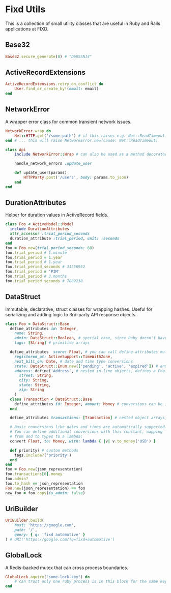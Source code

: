 # Fixd Utils

This is a collection of small utility classes that are useful in Ruby and Rails applications at FIXD. 

## Base32

```ruby
Base32.secure_generate(8) # "D68SSNJ4"
```

## ActiveRecordExtensions

```ruby
ActiveRecordExtensions.retry_on_conflict do
    User.find_or_create_by!(email: email)
end
```

## NetworkError

A wrapper error class for common transient network issues.

```ruby
NetworkError.wrap do
    Net::HTTP.get('/some-path') # if this raises e.g. Net::ReadTimeout...
end # ... this will raise NetworkError.new(cause: Net::ReadTimeout)

class Api
    include NetworkError::Wrap # can also be used as a method decorator

    handle_network_errors :update_user

    def update_user(params)
        HTTPParty.post('/users', body: params.to_json)
    end
end
```

## DurationAttributes

Helper for duration values in ActiveRecord fields.

```ruby
class Foo < ActiveModel::Model
  include DurationAttributes
  attr_accessor :trial_period_seconds
  duration_attribute :trial_period, unit: :seconds
end
foo = Foo.new(trial_period_seconds: 60)
foo.trial_period # 1.minute
foo.trial_period = 1.year
foo.trial_period # 1.year
foo.trial_period_seconds # 31556952
foo.trial_period = 'P3M'
foo.trial_period # 3.months
foo.trial_period_seconds # 7889238
```

## DataStruct

Immutable, declarative, struct classes for wrapping hashes. Useful
for serializing and adding logic to 3rd-party API response objects.

```ruby
class Foo < DataStruct::Base
  define_attributes id: Integer,
    name: String,
    admin: DataStruct::Boolean, # special case, since Ruby doesn't have a boolean class
    tags: [String] # primitive arrays

  define_attributes  score: Float, # you can call define-attributes multiple times
    registered_at: ActiveSupport::TimeWithZone,
    next_bill_on: Date, # date and time type conversions
    state: DataStruct::Enum.new(['pending', 'active', 'expired']) # enums
    address: define('Address', # nested in-line objects, defines a Foo::Address class
      street: String,
      city: String,
      state: String,
      zip: String
    )
  class Transaction < DataStruct::Base
    define_attributes id: Integer, amount: Money # conversions can be inherited from containing classes
  end

  define_attributes transactions: [Transaction] # nested object arrays, also works in-line

  # Basic conversions like dates and times are automatically supported.
  # You can define additional conversions with this constant, mapping
  # from and to types to a lambda:
  convert Float, to: Money, with: lambda { |v| v.to_money('USD') }

  def priority? # custom methods
    tags.include?('priority')
  end
end
foo = Foo.new(json_representation)
foo.transactions[0].money
foo.admin?
foo.to_hash == json_representation
Foo.new(json_representation) == foo
new_foo = foo.copy(is_admin: false)
```

## UriBuilder

```ruby
UriBuilder.build(
    host: 'https://google.com',
    path: '/',
    query: { q: 'fixd automotive' }
) # URI('https://google.com/?q=fixd+automotive')
```

## GlobalLock

A Redis-backed mutex that can cross process boundaries.

```ruby
GlobalLock.aquire("some-lock-key") do
    # can trust only one ruby process is in this block for the same key at a time
end
```
